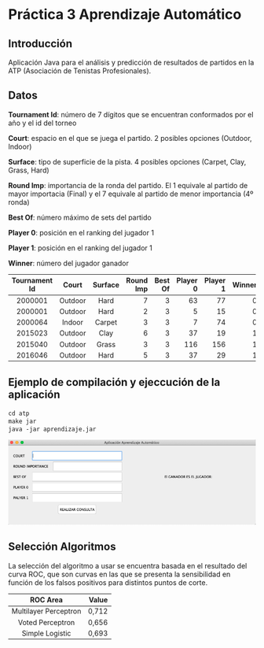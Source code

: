 # Práctica 3 Aprendizaje Automático

## Introducción
Aplicación Java para el análisis y predicción de resultados de partidos en la ATP (Asociación de Tenistas Profesionales).

## Datos
**Tournament Id**: número de 7 dígitos que se encuentran conformados por el año y el id del torneo

**Court**: espacio en el que se juega el partido. 2 posibles opciones (Outdoor, Indoor)

**Surface**: tipo de superficie de la pista. 4 posibles opciones (Carpet, Clay, Grass, Hard)

**Round Imp**: importancia de la ronda del partido. El 1 equivale al partido de mayor importacia (Final) y el 7 equivale al partido de menor importancia (4º ronda)

**Best Of**: número máximo de sets del partido

**Player 0**: posición en el ranking del jugador 1

**Player 1**: posición en el ranking del jugador 1

**Winner**: número del jugador ganador

| Tournament Id   | Court         | Surface  | Round Imp | Best Of | Player 0 | Player 1 | Winner |
|:---------------:|:-------------:|:--------:| ---------:|--------:| --------:| --------:| ------:|
| 2000001         | Outdoor 	  | Hard     | 7         | 3       | 63       | 77       | 0      |
| 2000001         | Outdoor       | Hard     | 2         | 3       | 5        | 15       | 0      |
| 2000064   	  | Indoor        | Carpet   | 3         | 3       | 7        | 74       | 0      |
| 2015023         | Outdoor       | Clay     | 6         | 3       | 37       | 19       | 1      |
| 2015040         | Outdoor       | Grass    | 3         | 3       | 116      | 156      | 1      |
| 2016046         | Outdoor       | Hard     | 5         | 3       | 37       | 29       | 1      |

## Ejemplo de compilación y ejeccución de la aplicación
```
cd atp
make jar
java -jar aprendizaje.jar
```
![](capturaGUI.png)

## Selección Algoritmos
La selección del algoritmo a usar se encuentra basada en el resultado del curva ROC, que son curvas en las que se presenta la sensibilidad en función de los falsos positivos para distintos puntos de corte.

 ROC Area                 | Value |
:------------------------:| -----:| 
| Multilayer Perceptron   | 0,712 | 
| Voted Perceptron        | 0,656 | 
| Simple Logistic  		  | 0,693 |



